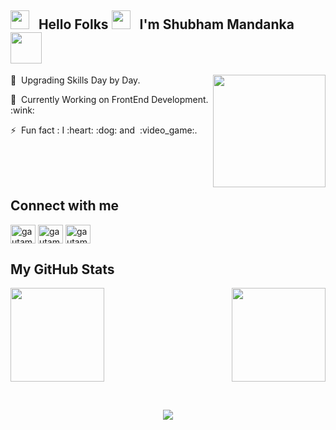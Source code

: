<h2><img src="https://emojis.slackmojis.com/emojis/images/1531849430/4246/blob-sunglasses.gif?1531849430" width="30"/> &nbsp;  Hello Folks  <img src="https://media.giphy.com/media/hvRJCLFzcasrR4ia7z/giphy.gif" width="30px"> &nbsp;  I'm Shubham Mandanka <img src="https://media.giphy.com/media/12oufCB0MyZ1Go/giphy.gif" width="50"></h2>
<img align='right' src="https://media.giphy.com/media/M9gbBd9nbDrOTu1Mqx/giphy.gif" width="180">
<p>🔭 &nbsp;Upgrading Skills Day by Day.</p>
<p>🌱 &nbsp;Currently Working on FrontEnd Development. :wink:</p>
<p>⚡ &nbsp;Fun fact : I :heart: :dog: and &nbsp;:video_game:.  </p>
<br><br><br>

<h2>Connect with me</h2>
<p align="left">
<a href="https://twitter.com/shubh_mandanka" target="blank"><img align="center" src="https://raw.githubusercontent.com/rahuldkjain/github-profile-readme-generator/master/src/images/icons/Social/twitter.svg" alt="gautamkrishnar" height="30" width="40" /></a>
<a href="https://www.linkedin.com/in/shubham-mandanka-ab606b1b3/" target="blank"><img align="center" src="https://raw.githubusercontent.com/rahuldkjain/github-profile-readme-generator/master/src/images/icons/Social/linked-in-alt.svg" alt="gautamkrishnar" height="30" width="40" /></a>
<a href="https://www.instagram.com/shubham_mandanka/" target="blank"><img align="center" src="https://raw.githubusercontent.com/rahuldkjain/github-profile-readme-generator/master/src/images/icons/Social/instagram.svg" alt="gautamkrishnar" height="30" width="40" /></a>

<br>
<h2> My GitHub Stats</h2>
<p>
<img src = "https://github-readme-stats-eight-theta.vercel.app/api/top-langs/?username=shubhmandanka&layout=compact&langs_count=8&theme=dark" height="150">
<img align= "right" src = "https://github-readme-stats.vercel.app/api?username=shubhmandanka&theme=github_dark&show_icons=true" height = "150">
</p><br>
<p align="center"><img src = "https://streak-stats.demolab.com?user=shubhmandanka&theme=Javascript-dark"> </p>
